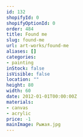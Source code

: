```yaml
---
id: 132
shopifyId: 0
shopifyOptionId: 0
order: 484
title: Found me
slug: found-me
url: art-works/found-me
aliases: []
categories:
- painting
inStock: false
isVisible: false
location: ""
height: 80
width: 60
date: 2012-01-01T00:00:00Z
materials:
- canvas
- acrylic
price: -1
mainImage: Рыжая.jpg
---
```

